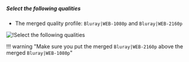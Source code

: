 ##### Select the following qualities

- The merged quality profile: `Bluray|WEB-1080p` and `Bluray|WEB-2160p`

![!Select the following qualities](/SQP/images/1-4k-select-qualities.png)

!!! warning "Make sure you put the merged `Bluray|WEB-2160p` above the merged `Bluray|WEB-1080p`"
